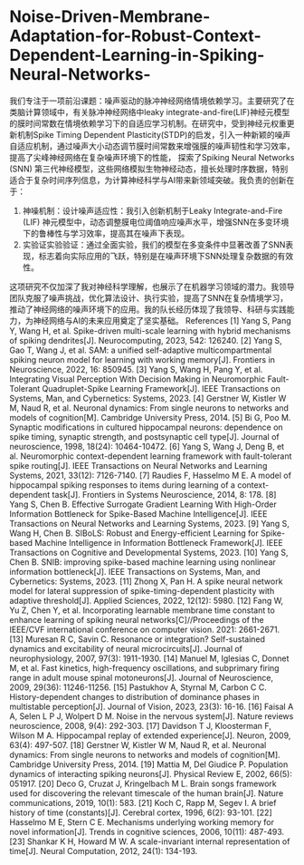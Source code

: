 # Noise-Driven-Membrane-Adaptation-for-Robust-Context-Dependent-Learning-in-Spiking-Neural-Networks-
我们专注于一项前沿课题：噪声驱动的脉冲神经网络情境依赖学习。主要研究了在类脑计算领域中，有关脉冲神经网络中leaky integrate-and-fire(LIF)神经元模型的膜时间常数在情境依赖学习下的自适应学习机制。在研究中，受到神经元权重更新机制Spike Timing Dependent Plasticity(STDP)的启发，引入一种新颖的噪声自适应机制，通过噪声大小动态调节膜时间常数来增强膜的噪声韧性和学习效率，提高了尖峰神经网络在复杂噪声环境下的性能，
探索了Spiking Neural Networks (SNN) 第三代神经模型，这些网络模拟生物神经动态，擅长处理时序数据，特别适合于复杂时间序列信息，为计算神经科学与AI带来新领域突破。我负责的创新在于：

1. 神噪机制：设计噪声适应性：我引入创新机制于Leaky Integrate-and-Fire (LIF) 神元模型中，动态调整膜电位阈值响应噪声水平，增强SNN在多变环境下的鲁棒性与学习效率，提高其在噪声下表现。
2. 实验证实验验证：通过全面实验，我们的模型在多变条件中显著改善了SNN表现，标志着向实际应用的飞跃，特别是在噪声环境下SNN处理复杂数据的有效性。

这项研究不仅加深了我对神经科学理解，也展示了在机器学习领域的潜力。我领导团队克服了噪声挑战，优化算法设计、执行实验，提高了SNN在复杂情境学习，推动了神经网络的噪声环境下的应用。我的队长经历体现了我领导、科研与实践能力，为神经网络与AI的未来应用奠定了坚实基础。
References
[1]	Yang S, Pang Y, Wang H, et al. Spike-driven multi-scale learning with hybrid mechanisms of spiking dendrites[J]. Neurocomputing, 2023, 542: 126240.
[2]	Yang S, Gao T, Wang J, et al. SAM: a unified self-adaptive multicompartmental spiking neuron model for learning with working memory[J]. Frontiers in Neuroscience, 2022, 16: 850945.
[3]	Yang S, Wang H, Pang Y, et al. Integrating Visual Perception With Decision Making in Neuromorphic Fault-Tolerant Quadruplet-Spike Learning Framework[J]. IEEE Transactions on Systems, Man, and Cybernetics: Systems, 2023.
[4]	Gerstner W, Kistler W M, Naud R, et al. Neuronal dynamics: From single neurons to networks and models of cognition[M]. Cambridge University Press, 2014.
[5]	Bi G, Poo M. Synaptic modifications in cultured hippocampal neurons: dependence on spike timing, synaptic strength, and postsynaptic cell type[J]. Journal of neuroscience, 1998, 18(24): 10464-10472.
[6]	Yang S, Wang J, Deng B, et al. Neuromorphic context-dependent learning framework with fault-tolerant spike routing[J]. IEEE Transactions on Neural Networks and Learning Systems, 2021, 33(12): 7126-7140.
[7]	Raudies F, Hasselmo M E. A model of hippocampal spiking responses to items during learning of a context-dependent task[J]. Frontiers in Systems Neuroscience, 2014, 8: 178.
[8]	Yang S, Chen B. Effective Surrogate Gradient Learning With High-Order Information Bottleneck for Spike-Based Machine Intelligence[J]. IEEE Transactions on Neural Networks and Learning Systems, 2023.
[9]	Yang S, Wang H, Chen B. SIBoLS: Robust and Energy-efficient Learning for Spike-based Machine Intelligence in Information Bottleneck Framework[J]. IEEE Transactions on Cognitive and Developmental Systems, 2023.
[10]	Yang S, Chen B. SNIB: improving spike-based machine learning using nonlinear information bottleneck[J]. IEEE Transactions on Systems, Man, and Cybernetics: Systems, 2023.
[11]	Zhong X, Pan H. A spike neural network model for lateral suppression of spike-timing-dependent plasticity with adaptive threshold[J]. Applied Sciences, 2022, 12(12): 5980.
[12]	Fang W, Yu Z, Chen Y, et al. Incorporating learnable membrane time constant to enhance learning of spiking neural networks[C]//Proceedings of the IEEE/CVF international conference on computer vision. 2021: 2661-2671.
[13]	Muresan R C, Savin C. Resonance or integration? Self-sustained dynamics and excitability of neural microcircuits[J]. Journal of neurophysiology, 2007, 97(3): 1911-1930.
[14]	Manuel M, Iglesias C, Donnet M, et al. Fast kinetics, high-frequency oscillations, and subprimary firing range in adult mouse spinal motoneurons[J]. Journal of Neuroscience, 2009, 29(36): 11246-11256.
[15]	Pastukhov A, Styrnal M, Carbon C C. History-dependent changes to distribution of dominance phases in multistable perception[J]. Journal of Vision, 2023, 23(3): 16-16.
[16]	Faisal A A, Selen L P J, Wolpert D M. Noise in the nervous system[J]. Nature reviews neuroscience, 2008, 9(4): 292-303.
[17]	Davidson T J, Kloosterman F, Wilson M A. Hippocampal replay of extended experience[J]. Neuron, 2009, 63(4): 497-507.
[18]	Gerstner W, Kistler W M, Naud R, et al. Neuronal dynamics: From single neurons to networks and models of cognition[M]. Cambridge University Press, 2014.
[19]	Mattia M, Del Giudice P. Population dynamics of interacting spiking neurons[J]. Physical Review E, 2002, 66(5): 051917.
[20]	Deco G, Cruzat J, Kringelbach M L. Brain songs framework used for discovering the relevant timescale of the human brain[J]. Nature communications, 2019, 10(1): 583.
[21]	Koch C, Rapp M, Segev I. A brief history of time (constants)[J]. Cerebral cortex, 1996, 6(2): 93-101.
[22]	Hasselmo M E, Stern C E. Mechanisms underlying working memory for novel information[J]. Trends in cognitive sciences, 2006, 10(11): 487-493.
[23]	Shankar K H, Howard M W. A scale-invariant internal representation of time[J]. Neural Computation, 2012, 24(1): 134-193.

